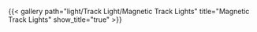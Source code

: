 
{{< gallery path="light/Track Light/Magnetic Track Lights" title="Magnetic Track Lights" show_title="true" >}}